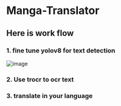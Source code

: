# Manga-Translator

## Here is work flow

### 1. fine tune yolov8 for text detection
![image](https://user-images.githubusercontent.com/98932144/229327417-2419e914-cf61-485b-9c6d-5b3732cdbf1a.png)
### 2. Use trocr to ocr text
### 3. translate in your language

